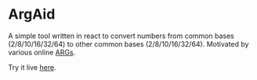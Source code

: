 # ArgAid

A simple tool written in react to convert numbers from common bases (2/8/10/16/32/64) to other common bases (2/8/10/16/32/64). 
Motivated by various online [ARGs](https://en.wikipedia.org/wiki/Alternate_reality_game).

Try it live [here](http://namix.me/ArgAid/).
